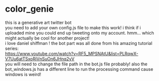 # color_genie
this is a generative art twitter bot
<br>
you need to add your own config.js file to make this work! i think if i uploaded mine you could end up tweeting onto my account. hmm... which might actually be cool for another project!<br>
i love daniel shiffman ! the bot part was all done from his amazing tutorial series: 
<br>
https://www.youtube.com/watch?v=RF5_MPSNAtU&list=PLRqwX-V7Uu6atTSxoRiVnSuOn6JHnq2yV
<br>
you will need to change the file path in the bot.js file probably! also the bot_windows.js has a different line to run the processing command cause windows is weird! 
